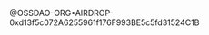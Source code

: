 @OSSDAO-ORG•AIRDROP-0xd13f5c072A6255961f176F993BE5c5fd31524C1B

<!---
ardie84/ardie84 is a ✨ special ✨ repository because its `README.md` (this file) appears on your GitHub profile.
You can click the Preview link to take a look at your changes.
--->
